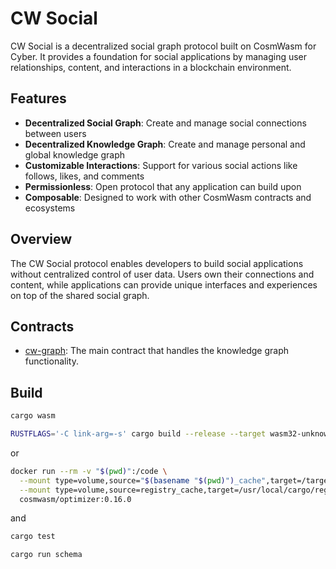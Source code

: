# CW Social

CW Social is a decentralized social graph protocol built on CosmWasm for Cyber. It provides a foundation for social applications by managing user relationships, content, and interactions in a blockchain environment.

## Features

- **Decentralized Social Graph**: Create and manage social connections between users
- **Decentralized Knowledge Graph**: Create and manage personal and global knowledge graph
- **Customizable Interactions**: Support for various social actions like follows, likes, and comments
- **Permissionless**: Open protocol that any application can build upon
- **Composable**: Designed to work with other CosmWasm contracts and ecosystems

## Overview

The CW Social protocol enables developers to build social applications without centralized control of user data. Users own their connections and content, while applications can provide unique interfaces and experiences on top of the shared social graph.

## Contracts
- [cw-graph](./contracts/cw-graph/README.md): The main contract that handles the knowledge graph functionality.

## Build

```bash
cargo wasm
```

```bash
RUSTFLAGS='-C link-arg=-s' cargo build --release --target wasm32-unknown-unknown --lib
```
or
```bash
docker run --rm -v "$(pwd)":/code \
  --mount type=volume,source="$(basename "$(pwd)")_cache",target=/target \
  --mount type=volume,source=registry_cache,target=/usr/local/cargo/registry \
  cosmwasm/optimizer:0.16.0

```
and
```bash
cargo test
```

```bash
cargo run schema
```